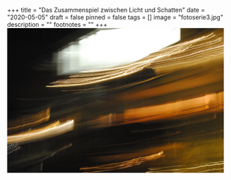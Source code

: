 +++
title = "Das Zusammenspiel zwischen Licht und Schatten"
date = "2020-05-05"
draft = false
pinned = false
tags = []
image = "fotoserie3.jpg"
description = ""
footnotes = ""
+++
![](fotoserie2.jpg "Die Idee von meinem Fotoprojekt war, dass ich die Kamera so einstelle, dass ich einen möglichst hohen Lichtwert mit einem starken Kontrast erhalte. Damit das ganze Bild noch etwas abstrakter wirkt, habe ich eingestellt, dass das Bild verzögert geschossen werden soll. Durch eine kleine seitliche Bewegung mit der Kamera, verlaufen die Lichter auf dem Bild.")